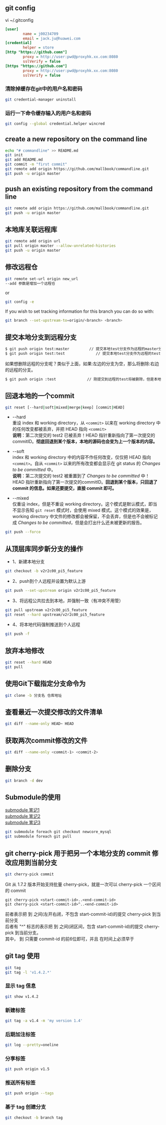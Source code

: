 ## git config
vi ~/.gitconfig
```ini
[user]
        name = j00234709
        email = jack.ju@huawei.com
[credential]
        helper = store
[http "https://github.comn"]
        proxy = http://user:pwd@proxyhk.xx.com:8080
        sslVerify = false
[https "https://github.com"]
        proxy = http://user:pwd@proxyhk.xx.com:8080
        sslVerify = false
```

### 清除掉缓存在git中的用户名和密码
```sh
git credential-manager uninstall
```

### 运行一下命令缓存输入的用户名和密码
```sh
git config --global credential.helper wincred
```

## create a new repository on the command line
```sh
echo "# commandline" >> README.md
git init
git add README.md
git commit -m "first commit"
git remote add origin https://github.com/mallbook/commandline.git
git push -u origin master
```

## push an existing repository from the command line
```sh
git remote add origin https://github.com/mallbook/commandline.git
git push -u origin master

```

## 本地库关联远程库
```sh
git remote add origin url
git pull origin master --allow-unrelated-histories
git push -u origin master
```

## 修改远程仓
```sh
git remote set-url origin new_url
--add 参数是增加一个远程仓
```
or
```sh
git config -e
```

If you wish to set tracking information for this branch you can do so with:
```sh
git branch --set-upstream-to=origin/<branch> <branch>
```

## 提交本地分支到远程分支

```sh
$ git push origin test:master         // 提交本地test分支作为远程的master分支 //好像只写这一句，远程的github就会自动创建一个test分支
$ git push origin test:test              // 提交本地test分支作为远程的test分支
```

如果想删除远程的分支呢？类似于上面，如果:左边的分支为空，那么将删除:右边的远程的分支。
```sh
$ git push origin :test              // 刚提交到远程的test将被删除，但是本地还会保存的，不用担心
```


## 回退本地的一个commit
```sh
git reset [--hard|soft|mixed|merge|keep] [commit|HEAD]
```
- --hard  
重设 index 和 working directory，从 `<commit>` 以来在 working directory 中的任何改变都被丢弃，并把 HEAD 指向 `<commit>`  
**说明**：第二次提交的 test2 已被丢弃！HEAD 指针重新指向了第一次提交的 commitID。**彻底回退到某个版本，本地的源码也会变为上一个版本的内容。**  

- --soft  
index 和 working directory 中的内容不作任何改变，仅仅把 HEAD 指向 `<commit>`。自从 `<commit>` 以来的所有改变都会显示在 git status 的 *Changes to be committed* 中。  
**说明**：第二次提交的 test2 被重置到了 *Changes to be committed* 中！HEAD 指针重新指向了第一次提交的commitID。**回退到某个版本，只回退了 commit 的信息。如果还要提交，直接 commit 即可。**

- --mixed  
仅重设 index，但是不重设 working directory。这个模式是默认模式，即当不显示告知 `git reset` 模式时，会使用 mixed 模式。这个模式的效果是，working directory 中文件的修改都会被保留，不会丢弃，但是也不会被标记成 *Changes to be committed*，但是会打出什么还未被更新的报告。

```sh
git push --force
```

## 从顶层库同步新分支的操作
- 1、新建本地分支
```sh
git checkout -b v2r2c00_pi5_feature
```

- 2、push到个人远程并设置为默认上游
```sh
git push --set-upstream origin v2r2c00_pi5_feature
```

- 3、将远程公共拉去到本地，并强制一致（有冲突不用管）
```sh
git pull upstream v2r2c00_pi5_feature
git reset --hard upstream/v2r2c00_pi5_feature
```

- 4、将本地代码强制推送到个人远程
```sh
git push -f
```

## 放弃本地修改
```sh
git reset --hard HEAD
git pull
```

## 使用Git下载指定分支命令为
```sh
git clone -b 分支名 仓库地址
```

## 查看最近一次提交修改的文件清单
```sh
git diff --name-only HEAD~ HEAD
```

## 获取两次commit修改的文件
```sh
git diff --name-only <commit-1> <commit-2>
```

## 删除分支
```sh
git branch -d dev
```

## Submodule的使用
[submodule 笔记1](https://segmentfault.com/a/1190000003076028)  
[submodule 笔记2](https://segmentfault.com/a/1190000009928515)  
[submodule 笔记3](https://segmentfault.com/a/1190000000523363)  

```sh
git submodule foreach git checkout newcore_mysql
git submodule foreach git pull
```

## git cherry-pick 用于把另一个本地分支的 commit 修改应用到当前分支
```sh
git cherry-pick commit
```
Git 从 1.7.2 版本开始支持批量 cherry-pick，就是一次可以 cherry-pick 一个区间的 commit  
```
git cherry-pick <start-commit-id>..<end-commit-id>
git cherry-pick <start-commit-id>^..<end-commit-id>
```
前者表示把 <start-commit-id> 到 <end-commit-id> 之间(左开右闭，不包含 start-commit-id)的提交 cherry-pick 到当前分支  
后者有 "^" 标志的表示把 <start-commit-id> 到 <end-commit-id> 之间(闭区间，包含 start-commit-id)的提交 cherry-pick 到当前分支。  
其中，<start-commit-id> 到 <end-commit-id> 只需要 commit-id 的前6位即可，并且 <start-commit-id> 在时间上必须早于 <end-commit-id>  

## git tag 使用
```sh
git tag
git tag -l 'v1.4.2.*'
```

### 显示 tag 信息
```sh
git show v1.4.2
```

### 新建标签
```sh
git tag -a v1.4 -m 'my version 1.4'
```

### 后期加注标签
```sh
git log --pretty=oneline
```

### 分享标签
```sh
git push origin v1.5
```

### 推送所有标签
```sh
git push origin --tags
```

### 基于 tag 创建分支
```sh
git checkout -b branch tag
```
